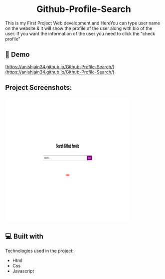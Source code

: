 <h1 align="center" id="title">Github-Profile-Search</h1>

<p id="description">This is my First Project Web development and HereYou can type user name on the website &amp; it will show the profile of the user along with bio of the user. If you want the information of the user you need to click the "check profile"</p>

<h2>🚀 Demo</h2>

[https://anishjain34.github.io/Github-Profile-Search/](https://anishjain34.github.io/Github-Profile-Search/)

<h2>Project Screenshots:</h2>

<img src="undefined.png" alt="project-screenshot" width="400" height="400/">

  
  
<h2>💻 Built with</h2>

Technologies used in the project:

*   Html
*   Css
*   Javascript
